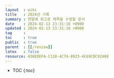 ```yaml
---
layout  : wiki
title   : 2024년 기록 
summary : 연말에 회고로 제목을 수정할 문서 
date    : 2024-02-13 23:31:16 +0900
updated : 2024-02-13 23:31:16 +0900
tag     : 
toc     : true
public  : true
parent  : [[/review]] 
latex   : false
resource: 436EDEFA-C110-4C74-8923-4C69CDC92488
---
```

* TOC
{:toc}

# 
